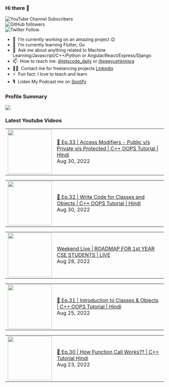 ### Hi there 👋

![YouTube Channel Subscribers](https://img.shields.io/youtube/channel/subscribers/UCgmk1KXmrHXt_DO0kScyVmQ?style=social)  
![GitHub followers](https://img.shields.io/github/followers/misrapk?style=social)  
![Twitter Follow](https://img.shields.io/twitter/follow/peeyushkmisra?style=social)

- 🔭 &nbsp;I’m currently working on an amazing project :wink:
- 🌱 &nbsp;I’m currently learning Flutter, Go
- 💬 &nbsp;Ask me about anything related to Machine Learning/Javascript/C++/Python or Angular/React/Express/Django
- 📫 &nbsp;How to reach me: [@letscode_daily](https://www.instagram.com/letscode_daily/) or [@peeyushkmisra](https://www.instagram.com/peeyushkmisra/)
- 👨‍💻 &nbsp;Contact me for freelancing projects [Linkedin](https://www.linkedin.com/in/peeyushkmisra/)
- ⚡ &nbsp;Fun fact: I love to teach and learn
- 🎙 &nbsp;Listen My Podcast me on [Spotify](https://open.spotify.com/show/5HlTHA4yxnj56N1klajpQc)

### Profile Summary

![](https://github-profile-summary-cards.vercel.app/api/cards/profile-details?username=misrapk&theme=dracula)

### Latest Youtube Videos

<!-- YOUTUBE:START --><table><tr><td><a href="https://www.youtube.com/watch?v=185fMwWJ3dk"><img width="140px" src="https://i.ytimg.com/vi/185fMwWJ3dk/mqdefault.jpg"></a></td>
<td><a href="https://www.youtube.com/watch?v=185fMwWJ3dk">🔴 Ep.33 | Access Modifiers - Public v/s Private v/s Protected | C++ OOPS Tutorial |  Hindi</a><br/>Aug 30, 2022</td></tr></table>
<table><tr><td><a href="https://www.youtube.com/watch?v=Fst3iqnJ2Aw"><img width="140px" src="https://i.ytimg.com/vi/Fst3iqnJ2Aw/mqdefault.jpg"></a></td>
<td><a href="https://www.youtube.com/watch?v=Fst3iqnJ2Aw">🔴 Ep.32 | Write Code for Classes and Objects | C++ OOPS Tutorial |  Hindi</a><br/>Aug 30, 2022</td></tr></table>
<table><tr><td><a href="https://www.youtube.com/watch?v=Id0QGbP1g9A"><img width="140px" src="https://i.ytimg.com/vi/Id0QGbP1g9A/mqdefault.jpg"></a></td>
<td><a href="https://www.youtube.com/watch?v=Id0QGbP1g9A">Weekend Live | ROADMAP FOR 1st YEAR CSE STUDENTS | LIVE</a><br/>Aug 28, 2022</td></tr></table>
<table><tr><td><a href="https://www.youtube.com/watch?v=3rgFkWa80Xg"><img width="140px" src="https://i.ytimg.com/vi/3rgFkWa80Xg/mqdefault.jpg"></a></td>
<td><a href="https://www.youtube.com/watch?v=3rgFkWa80Xg">🔴 Ep.31 | Introduction to Classes &amp; Objects | C++ OOPS Tutorial |  Hindi</a><br/>Aug 25, 2022</td></tr></table>
<table><tr><td><a href="https://www.youtube.com/watch?v=4CE3STO_me0"><img width="140px" src="https://i.ytimg.com/vi/4CE3STO_me0/mqdefault.jpg"></a></td>
<td><a href="https://www.youtube.com/watch?v=4CE3STO_me0">🔴 Ep.30 | How Function Call Works?? | C++ Tutorial Hindi</a><br/>Aug 23, 2022</td></tr></table>
<!-- YOUTUBE:END -->
